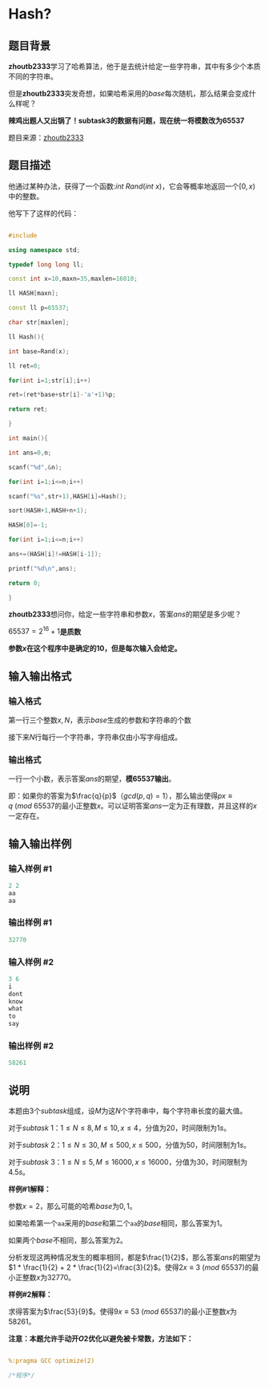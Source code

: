 # Hash?

## 题目背景

**zhoutb2333**学习了哈希算法，他于是去统计给定一些字符串，其中有多少个本质不同的字符串。

但是**zhoutb2333**突发奇想，如果哈希采用的$base$每次随机，那么结果会变成什么样呢？

**辣鸡出题人又出锅了！subtask3的数据有问题，现在统一将模数改为65537**

题目来源：[zhoutb2333](https://www.luogu.org/space/show?uid=31564)

## 题目描述

他通过某种办法，获得了一个函数:$int \ Rand(int \ x)$，它会等概率地返回一个$[0,x)$中的整数。

他写下了这样的代码：

``` cpp

#include

using namespace std;

typedef long long ll;

const int x=10,maxn=35,maxlen=16010;

ll HASH[maxn];

const ll p=65537;

char str[maxlen];

ll Hash(){

int base=Rand(x);

ll ret=0;

for(int i=1;str[i];i++)

ret=(ret*base+str[i]-'a'+1)%p;

return ret;

}

int main(){

int ans=0,n;

scanf("%d",&n);

for(int i=1;i<=n;i++)

scanf("%s",str+1),HASH[i]=Hash();

sort(HASH+1,HASH+n+1);

HASH[0]=-1;

for(int i=1;i<=n;i++)

ans+=(HASH[i]!=HASH[i-1]);

printf("%d\n",ans);

return 0;

}

```

**zhoutb2333**想问你，给定一些字符串和参数$x$，答案$ans$的期望是多少呢？

$65537= 2^{16}+1$**是质数**

**参数$x$在这个程序中是确定的$10$，但是每次输入会给定。**

## 输入输出格式

### 输入格式

第一行三个整数$x,N$，表示$base$生成的参数和字符串的个数

接下来$N$行每行一个字符串，字符串仅由小写字母组成。

### 输出格式

一行一个小数，表示答案$ans$的期望，**模$65537$输出**。

即：如果你的答案为$\frac{q}{p}$（$gcd(p,q)=1$），那么输出使得$px \equiv q \ (mod \ 65537$的最小正整数$x$。可以证明答案$ans$一定为正有理数，并且这样的$x$一定存在。

## 输入输出样例

### 输入样例 #1

```cpp
2 2
aa
aa
```


### 输出样例 #1

```cpp
32770

```
### 输入样例 #2

```cpp
3 6
i
dont
know
what
to
say
```


### 输出样例 #2

```cpp
58261

```
## 说明

本题由$3$个$subtask$组成，设$M$为这$N$个字符串中，每个字符串长度的最大值。

对于$subtask \ 1$：$1 \le N \le 8 , M \le 10,x \le 4$，分值为$20$，时间限制为$1s$。

对于$subtask \ 2$：$1 \le N \le 30 , M \le 500,x \le 500$，分值为$50$，时间限制为$1s$。

对于$subtask \ 3$：$1 \le N \le 5 , M \le 16000,x \le 16000$，分值为$30$，时间限制为$4.5s$。

**样例#1解释：**

参数$x=2$，那么可能的哈希$base$为$0,1$。

如果哈希第一个`aa`采用的$base$和第二个`aa`的$base$相同，那么答案为$1$。

如果两个$base$不相同，那么答案为$2$。

分析发现这两种情况发生的概率相同，都是$\frac{1}{2}$，那么答案$ans$的期望为$1 * \frac{1}{2} + 2 * \frac{1}{2}=\frac{3}{2}$。使得$2x \equiv 3 \ (mod \ 65537)$的最小正整数$x$为$32770$。

**样例#2解释：**

求得答案为$\frac{53}{9}$。使得$9x \equiv 53 \ (mod \ 65537)$的最小正整数$x$为$58261$。

**注意：本题允许手动开$O2$优化以避免被卡常数，方法如下：**

``` cpp

%:pragma GCC optimize(2)

/*程序*/

```

